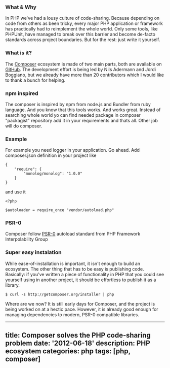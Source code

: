### What & Why

In PHP we've had a lousy culture of code-sharing. Because depending on code from others as been tricky, every major PHP application or framework has practically had to reimplement the whole world. Only some tools, like PHPUnit, have managed to break over this barrier and become de-facto standards across project boundaries. But for the rest: just write it yourself.

### What is it?

The [Composer](http://getcomposer.org/) ecosystem is made of two main parts, both are available on [GitHub](http://github.com/composer/composer). The development effort is being led by Nils Adermann and Jordi Boggiano, but we already have more than 20 contributors which I would like to thank a bunch for helping.

### npm inspired

The composer is inspired by npm from node.js and Bundler from ruby language. And you know that this tools works. And works great. Instead of searching whole world yo can find needed package in composer "packagist" repository add it in your requirements and thats all. Other job will do composer.

### Example 
For example you need logger in your application. Go ahead. Add composer.json definition in your project like 


    {
        "require": {
            "monolog/monolog": "1.0.0"
        }
    }

and use it 

    <?php
    
    $autoloader = require_once "vendor/autoload.php"

### PSR-0

Composer follow [PSR-0](https://github.com/php-fig/fig-standards/blob/master/accepted/PSR-0.md) autoload standard from PHP Framework Interpolability Group

### Super easy instalation
While ease-of-installation is important, it isn't enough to build an ecosystem. The other thing that has to be easy is publishing code. Basically: if you've written a piece of functionality in PHP that you could see yourself using in another project, it should be effortless to publish it as a library.

    $ curl -s http://getcomposer.org/installer | php

Where are we now?
It is still early days for Composer, and the project is being worked on at a hectic pace. However, it is already good enough for managing dependencies to modern, PSR-0 compatible libraries.


---
title: Composer solves the PHP code-sharing problem
date: '2012-06-18'
description: PHP ecosystem
categories: php
tags: [php, composer]
---
